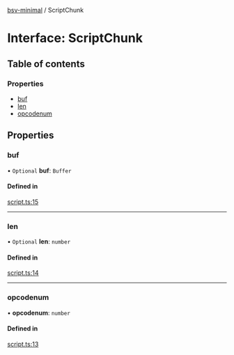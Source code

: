 [bsv-minimal](../README.md) / ScriptChunk

# Interface: ScriptChunk

## Table of contents

### Properties

- [buf](ScriptChunk.md#buf)
- [len](ScriptChunk.md#len)
- [opcodenum](ScriptChunk.md#opcodenum)

## Properties

### buf

• `Optional` **buf**: `Buffer`

#### Defined in

[script.ts:15](https://github.com/andrewrjohn/bsv-minimal/blob/master/src/script.ts#L15)

___

### len

• `Optional` **len**: `number`

#### Defined in

[script.ts:14](https://github.com/andrewrjohn/bsv-minimal/blob/master/src/script.ts#L14)

___

### opcodenum

• **opcodenum**: `number`

#### Defined in

[script.ts:13](https://github.com/andrewrjohn/bsv-minimal/blob/master/src/script.ts#L13)
